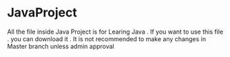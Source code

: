 # JavaProject

All the file inside Java Project is for Learing Java . If you want to use this file . you can download it . 
It is not recommended to make any changes in Master branch unless admin approval
